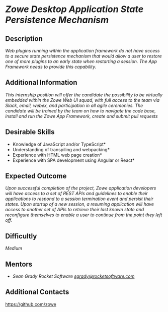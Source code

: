 # *Zowe Desktop Application State Persistence Mechanism*

## Description
*Web plugins running within the application framework do not have access to a secure state persistence mechanism that would allow a user to restore one of more plugins to an early state when restarting a session. The App Framework needs to provide this capability.*

## Additional Information
*This internship position will offer the candidate the possibility to be virtually embedded within the Zowe Web UI squad, with full access to the team via Slack, email, webex, and participation in all agile ceremonies. The candidate will be trained by the team on how to navigate the code base, install and run the Zowe App Framework, create and submit pull requests*

## Desirable Skills
*	Knowledge of JavaScript and/or TypeScript*
*	Understanding of transpiling and webpacking*
*	Experience with HTML web page creation*
*	Experience with SPA development using Angular or React*

## Expected Outcome
*Upon successful completion of the project, Zowe application developers will have access to a set of REST APIs and guidelines to enable their applications to respond to a session termination event and persist their states. Upon startup of a new session, a resuming application will have access to another set of APIs to retrieve their last known state and reconfigure themselves to enable a user to continue from the point they left off.*

## Difficultly
*Medium*

## Mentors
  * *Sean Grady  Rocket Software   <sgrady@rocketsoftware.com>*

## Additional Contacts
https://github.com/zowe
